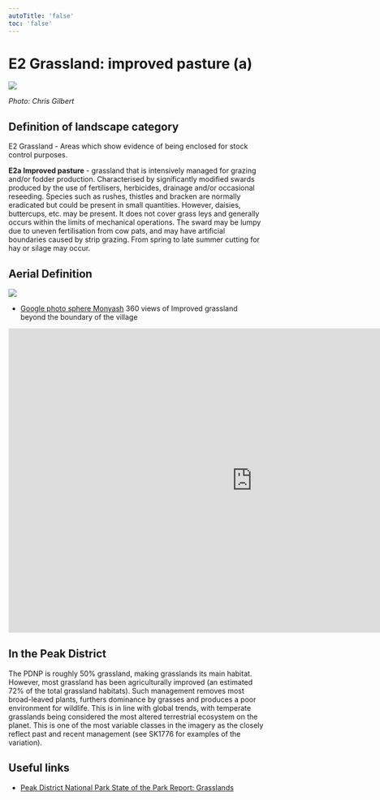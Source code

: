 ```yaml
---
autoTitle: 'false'
toc: 'false'
---
```


# E2 Grassland: improved pasture (a)

![](https://reports.peakdistrict.gov.uk/media/interpretation-key/e2a.png)

_Photo: Chris Gilbert_

## Definition of landscape category

E2 Grassland - Areas which show evidence of being enclosed for stock control purposes.

**E2a Improved pasture** - grassland that is intensively managed for grazing and/or fodder production. Characterised by significantly modified swards produced by the use of fertilisers, herbicides, drainage and/or occasional reseeding. Species such as rushes, thistles and bracken are normally eradicated but could be present in small quantities. However, daisies, buttercups, etc. may be present. It does not cover grass leys and generally occurs within the limits of mechanical operations. The sward may be lumpy due to uneven fertilisation from cow pats, and may have artificial boundaries caused by strip grazing. From spring to late summer cutting for hay or silage may occur.

## Aerial Definition

![](https://reports.peakdistrict.gov.uk/media/interpretation-key/fig13.png)

*   [Google photo sphere Monyash](https://goo.gl/maps/Dy239Bc2VAn9D5CH9) 360 views of Improved grassland beyond the boundary of the village

<iframe style="border: 0;" src="https://www.google.com/maps/embed?pb=!4v1683133980149!6m8!1m7!1sCAoSLEFGMVFpcE1XSmhhM280dWYxa2xGOFAxUnZyTEVaemY3TVpsUFRidlNZejh3!2m2!1d53.1947453!2d-1.7767824!3f113.01!4f-14.650000000000006!5f0.47053145945250824" width="960" height="600" allowfullscreen="allowfullscreen" loading="lazy"></iframe>

## In the Peak District

The PDNP is roughly 50% grassland, making grasslands its main habitat. However, most grassland has been agriculturally improved (an estimated 72% of the total grassland habitats). Such management removes most broad-leaved plants, furthers dominance by grasses and produces a poor environment for wildlife. This is in line with global trends, with temperate grasslands being considered the most altered terrestrial ecosystem on the planet. This is one of the most variable classes in the imagery as the closely reflect past and recent management (see SK1776 for examples of the variation).

## Useful links

*   [Peak District National Park State of the Park Report: Grasslands](https://reports.peakdistrict.gov.uk/sotpr/docs/wildlife-habitat/habitats.html#grassland)